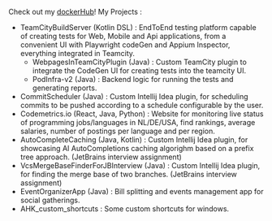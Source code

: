 Check out my [dockerHub](https://hub.docker.com/repositories/chiriaccasian123)!
My Projects : 
- TeamCityBuildServer (Kotlin DSL) : EndToEnd testing platform capable of creating tests for Web, Mobile and Api applications, from a convenient UI with Playwright codeGen and Appium Inspector, everything integrated in Teamcity.
  - WebpagesInTeamCityPlugin (Java) : Custom TeamCity plugin to integrate the CodeGen UI for creating tests into the teamcity UI.
  - PodInfra-v2 (Java) : Backend logic for running the tests and generating reports.
- CommitScheduler (Java) : Custom Intellij Idea plugin, for scheduling commits to be pushed according to a schedule configurable by the user.
- Codemetrics.io (React, Java, Python) : Website for monitoring live status of programming jobs/languages in NL/DE/USA, find rankings, average salaries, number of postings per language and per region.
- AutoCompleteCaching (Java, Kotlin) : Custom Intellij Idea plugin, for showcasing AI AutoCompletions caching algorighm based on a prefix tree approach. (JetBrains interview assignment)
- VcsMergeBaseFinderForJBInterview (Java) : Custom Intellij Idea plugin, for finding the merge base of two branches. (JetBrains interview assignment)
- EventOrganizerApp (Java) : Bill splitting and events management app for social gatherings.
- AHK_custom_shortcuts : Some custom shortcuts for windows.
